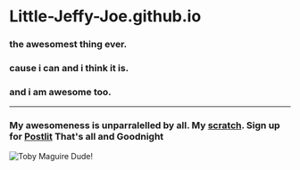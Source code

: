 # Little-Jeffy-Joe.github.io
### the awesomest thing ever.
### cause i can and i think it is.
### and i am awesome too.

___

### My awesomeness is unparralelled by all. My [scratch](https://scratch.mit.edu/users/Little_Jeffy_Joe). Sign up for [Postlit](https://www.postlit.dev/signup?invite=63b8aba092969f6bd7bb19a5) That's all and Goodnight
![Toby Maguire Dude!](https://user-images.githubusercontent.com/119092333/216722450-690b9c6a-39ce-4b2a-8aa1-5c67031388c1.png)
